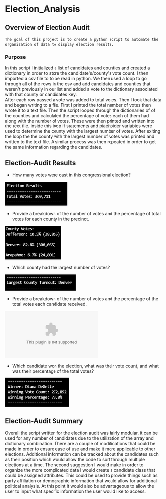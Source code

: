 # Election_Analysis

## Overview of Election Audit

	The goal of this project is to create a python script to automate the organization of data to display election results. 

### Purpose
In this script I initialized a list of candidates and counties and created a dictionary in order to store the candidate's/county's vote count. I then imported a csv file to to be read in python. 
We then used a loop to go through all of the rows in the csv and add candidates and counties that weren't previously in our list and added a vote to the dictionary associated with that county or candidates key.  
After each row passed a vote was added to total votes. Then I took that data and began writing to a file. First I printed the total number of votes then wrote it to a text file. 
Then the script looped through the dictionaries of of the counties and calculated the percentage of votes each of them had along with the number of votes. These were then printed and written into the text file.
Inside this loop if statements and plaeholder variables were used to determine the county with the largest number of votes. After exiting the loop the the county with the largest number of votes was printed and written to the text file.
A similar process was then repeated in order to get the same information regarding the candidates. 


## Election-Audit Results

* How many votes were cast in this congressional election?

![](Resources/Total_votes.PNG)

* Provide a breakdown of the number of votes and the percentage of total votes for each county in the precinct.

![](Resources/county_vote_breakdown.PNG)

* Which county had the largest number of votes?

![](Resources/largest_votes.PNG)

* Provide a breakdown of the number of votes and the percentage of the total votes each candidate received.

![](Resources/election_results.csv)

* Which candidate won the election, what was their vote count, and what was their percentage of the total votes?

![](Resources/Election_winner.PNG)

## Election-Audit Summary
Overall the script written for the election audit was fairly modular. it can be used for any number of candidates due to the utilization of the array and dictionary combination. There are a couple of modifications that could be made 
in order to ensure ease of use and make it more applicable to other elections. Additional information can be tracked about the candidates such as their position which would allow the code to sort through multiple elections at a time. 
The second suggestion I would make in order to organize the more complicated data I would create a candidate class that could be assigned attributes. This could be used to provide things such as party affiliation or demographic information
that would allow for additional political analysis. At this point it would also be advantageous to allow the user to input what specific information the user would like to access. 
